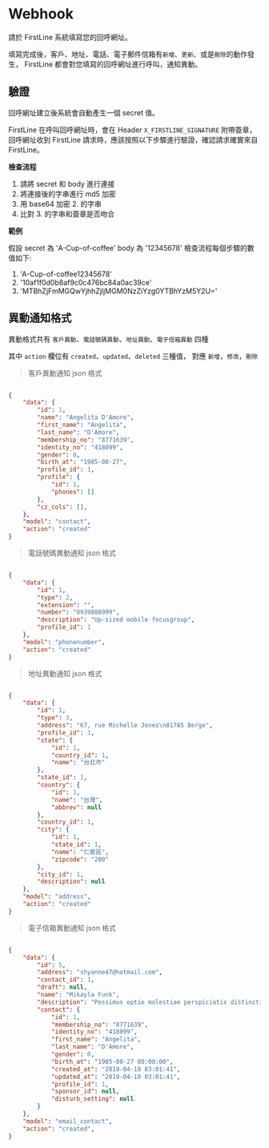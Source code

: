 # Webhook

請於 FirstLine 系統填寫您的回呼網址。

填寫完成後，客戶、地址、電話、電子郵件信箱有`新增`、`更新`、或是`刪除`的動作發生，
FirstLine 都會對您填寫的回呼網址進行呼叫，通知異動。

## 驗證

回呼網址建立後系統會自動產生一個 secret 值。

FirstLine 在呼叫回呼網址時，會在 Header `X_FIRSTLINE_SIGNATURE` 附帶簽章，
回呼網址收到 FirstLine 請求時，應該按照以下步驟進行驗證，確認請求確實來自 FirstLine。

**檢查流程**

1. 請將 secret 和 body 進行連接
2. 將連接後的字串進行 md5 加密
3. 用 base64 加密 2. 的字串
4. 比對 3. 的字串和簽章是否吻合

**範例**

假設 secret 為 'A-Cup-of-coffee'
body 為 '12345678'
檢查流程每個步驟的數值如下:

1. 'A-Cup-of-coffee12345678'
2. '10af1f0d0b8af9c0c476bc84a0ac39ce'
3. 'MTBhZjFmMGQwYjhhZjljMGM0NzZiYzg0YTBhYzM5Y2U='

## 異動通知格式

異動格式共有 `客戶異動`、`電話號碼異動`、`地址異動`、`電子信箱異動` 四種

其中 `action` 欄位有 `created`、`updated`、`deleted` 三種值，
對應 `新增`，`修改`，`刪除`

>  客戶異動通知 json 格式

```json

{
    "data": {
        "id": 1,
        "name": "Angelita D'Amore",
        "first_name": "Angelita",
        "last_name": "D'Amore",
        "membership_no": "8771639",
        "identity_no": "418099",
        "gender": 0,
        "birth_at": "1985-08-27",
        "profile_id": 1,
        "profile": {
            "id": 1,
            "phones": []
        },
        "cz_cols": [],
    },
    "model": "contact",
    "action": "created"
}

```

>  電話號碼異動通知 json 格式

```json

{
    "data": {
        "id": 1,
        "type": 2,
        "extension": "",
        "number": "0939888999",
        "description": "Up-sized mobile focusgroup",
        "profile_id": 1
    },
    "model": "phonenumber",
    "action": "created"
}

```

>  地址異動通知 json 格式

```json

{
    "data": {
        "id": 1,
        "type": 3,
        "address": "67, rue Michelle Jones\n81785 Berge",
        "profile_id": 1,
        "state": {
            "id": 1,
            "country_id": 1,
            "name": "台北市"
        },
        "state_id": 1,
        "country": {
            "id": 1,
            "name": "台灣",
            "abbrev": null
        },
        "country_id": 1,
        "city": {
            "id": 1,
            "state_id": 1,
            "name": "仁愛區",
            "zipcode": "200"
        },
        "city_id": 1,
        "description": null
    },
    "model": "address",
    "action": "created"
}

```

>  電子信箱異動通知 json 格式

```json

{
    "data": {
        "id": 5,
        "address": "shyanne47@hotmail.com",
        "contact_id": 1,
        "draft": null,
        "name": "Mikayla Funk",
        "description": "Possimus optio molestiae perspiciatis distinctio. Vel incidunt ut unde. Laudantium eaque distinctio officia eum error odit.",
        "contact": {
            "id": 1,
            "membership_no": "8771639",
            "identity_no": "418099",
            "first_name": "Angelita",
            "last_name": "D'Amore",
            "gender": 0,
            "birth_at": "1985-08-27 00:00:00",
            "created_at": "2019-04-10 03:01:41",
            "updated_at": "2019-04-10 03:01:41",
            "profile_id": 1,
            "sponsor_id": null,
            "disturb_setting": null
        }
    },
    "model": "email_contact",
    "action": "created",
}

```